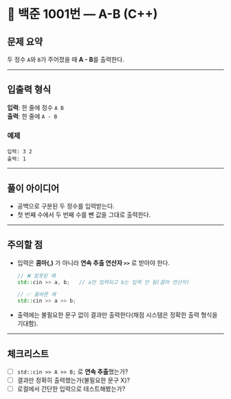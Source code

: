 # 📘 백준 1001번 — A-B (C++)

## 문제 요약
두 정수 `A`와 `B`가 주어졌을 때 **A - B**를 출력한다.

---

## 입출력 형식
**입력**: 한 줄에 정수 `A B`  
**출력**: 한 줄에 `A - B`

### 예제
```
입력: 3 2
출력: 1
```

---

## 풀이 아이디어
- 공백으로 구분된 두 정수를 입력받는다.
- 첫 번째 수에서 두 번째 수를 뺀 값을 그대로 출력한다.

---

## 주의할 점
- 입력은 **콤마(,)** 가 아니라 **연속 추출 연산자 `>>`** 로 받아야 한다.
  ```cpp
  // ❌ 잘못된 예
  std::cin >> a, b;   // a만 입력되고 b는 입력 안 됨(콤마 연산자)

  // ✅ 올바른 예
  std::cin >> a >> b;
  ```
- 출력에는 불필요한 문구 없이 결과만 출력한다(채점 시스템은 정확한 출력 형식을 기대함).

---

## 체크리스트
- [ ] `std::cin >> A >> B;` 로 **연속 추출**했는가?  
- [ ] 결과만 정확히 출력했는가(불필요한 문구 X)?  
- [ ] 로컬에서 간단한 입력으로 테스트해봤는가?  
